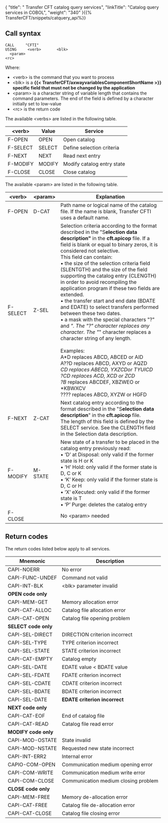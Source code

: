 {
    "title": " Transfer CFT  catalog query services",
    "linkTitle": "Catalog query services in COBOL",
    "weight": "340"
}{{% TransferCFT/snippets/catquery_api%}}
<span id="Call Syntax"></span>

Call syntax
-----------

```
CALL     "CFTI"    
USING     <verb>       <blk>    
  <param>    
<rc>
```

Where:

- &lt;verb&gt; is
    the command that you want to process
- &lt;blk&gt; is
    a **{{< TransferCFT/axwayvariablesComponentShortName  >}} specific field that
    must not be changed by the application**
- &lt;param&gt; is
    a character string of variable length that contains the command parameters.
    The end of the field is defined by a character initially set to low-value
- &lt;rc&gt; is the
    return code

The available &lt;verbs&gt; are listed in the following table.


| &lt;verb&gt; | Value | Service |
| --- | --- | --- |
| F-OPEN | OPEN | Open catalog |
| F-SELECT | SELECT | Define selection criteria |
| F-NEXT | NEXT | Read next entry |
| F-MODIFY | MODIFY | Modify catalog entry state |
| F-CLOSE | CLOSE | Close catalog |


The available &lt;param&gt; are listed in the following table.


| &lt;verb&gt; | &lt;param&gt; | Explanation |
| --- | --- | --- |
| F-OPEN | D-CAT | Path name or logical name of the catalog file. If the name is blank, Transfer CFTI uses a default name. |
| F-SELECT | Z-SEL | Selection criteria according to the format described in the &quot;S**election data description&quot;** in the ****cft.apicop**** file. If a field is blank or equal to binary zeros, it is considered not selective.<br/> This field can contain:<br/> • the size of the selection criteria field (SLENTGTH) and the size of the field supporting the catalog entry (CLENGTH) in order to avoid recompiling the application program if these two fields are extended.<br/> • the transfer start and end date (BDATE and EDATE) to select transfers performed between these two dates.<br/> • a mask with the special characters &quot;?&quot; and *&quot;. The &quot;?&quot; character replaces any character. The &quot;*&quot; character replaces a character string of any length.<br /> <br /> Examples:<br /> A*D replaces ABCD, ABCED or AID<br /> A??D replaces ABCD, AXYD or AQZD<br /> *CD replaces ABECD, YXZCDor TYUICD<br /> ?CD replaces ACD, XCD or ZCD<br /> ?B* replaces ABCDEF, XBZWEO or *KBWXCV<br /> ???? replaces ABCD, XYZW or HGFD |
| F-NEXT | Z-CAT | Next catalog entry according to the format described in the &quot;S**election data description**&quot; in the ****cft.apicop**** file.<br/> The length of this field is defined by the SELECT service. See the CLENGTH field in the Selection data description. |
| F-MODIFY | M-STATE | New state of a transfer to be placed in the catalog entry previously read:<br/> • ‘D’ at Disposal: only valid if the former state is H or K<br/> • ‘H’ Hold: only valid if the former state is D, C or K<br/> • ‘K’ Keep: only valid if the former state is D, C or H<br/> • ‘X’ eXecuted: only valid if the former state is T<br/> • ‘P’ Purge: deletes the catalog entry |
| F-CLOSE |   | No &lt;param&gt; needed |


Return codes
------------

The return codes listed below apply to all services.


| Mnemonic | Description |
| --- | --- |
| CAPI-NOERR | No error |
| CAPI-FUNC-UNDEF | Command not valid |
| CAPI-INT-BLK | &lt;blk&gt; parameter invalid |
| ****OPEN code only**** |   |
| CAPI-MEM-GET | Memory allocation error |
| CAPI-CAT-ALLOC | Catalog file allocation error |
| CAPI-CAT-OPEN | Catalog file opening problem |
| ****SELECT code only**** |   |
| CAPI-SEL-DIRECT | DIRECTION criterion incorrect |
| CAPI-SEL-TYPE | TYPE criterion incorrect |
| CAPI-SEL-STATE | STATE criterion incorrect |
| CAPI-CAT-EMPTY | Catalog empty |
| CAPI-SEL-DATE | EDATE value &lt; BDATE value |
| CAPI-SEL-FDATE | FDATE criterion incorrect |
| CAPI-SEL-CDATE | CDATE criterion incorrect |
| CAPI-SEL-BDATE | BDATE criterion incorrect |
| CAPI-SEL-DATE | ****EDATE criterion incorrect**** |
| ****NEXT code only**** |   |
| CAPI-CAT-EOF | End of catalog file |
| CAPI-CAT-READ | Catalog file read error |
| ****MODIFY code only**** |   |
| CAPI-MOD-OSTATE | State invalid |
| CAPI-MOD-NSTATE | Requested new state incorrect |
| CAPI-INT-ERR2 | Internal error |
| CAPIO-COM-OPEN | Communication medium opening error |
| CAPI-COM-WRITE | Communication medium write error |
| CAPI-COM-CLOSE | Communication medium closing problem |
| ****CLOSE code only**** |   |
| CAPI-MEM-FREE | Memory de-allocation error |
| CAPI-CAT-FREE | Catalog file de-allocation error |
| CAPI-CAT-CLOSE | Catalog file closing error |

